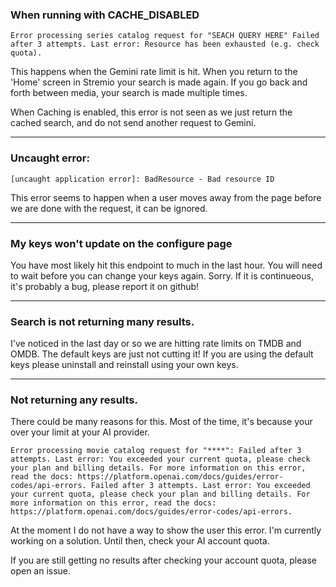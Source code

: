 ### When running with CACHE_DISABLED

``` shell
Error processing series catalog request for "SEACH QUERY HERE" Failed after 3 attempts. Last error: Resource has been exhausted (e.g. check quota).
```

This happens when the Gemini rate limit is hit. When you return to the 'Home' screen in Stremio your search is made again.
If you go back and forth between media, your search is made multiple times.

When Caching is enabled, this error is not seen as we just return the cached search, and do not send another request to Gemini.

---

### Uncaught error:
``` shell
[uncaught application error]: BadResource - Bad resource ID
```

This error seems to happen when a user moves away from the page before we are done with the request, it can be ignored.

---

### My keys won't update on the configure page

You have most likely hit this endpoint to much in the last hour. You will need to wait before you can change your keys again. Sorry. If it is continueous, it's probably a bug, please report it on github!

---

### Search is not returning many results.

I've noticed in the last day or so we are hitting rate limits on TMDB and OMDB. The default keys are just not cutting it! If you are using the default 
keys please uninstall and reinstall using your own keys.

---

### Not returning any results.

There could be many reasons for this. Most of the time, it's because your over your limit at your AI provider.

``` shell
Error processing movie catalog request for "****": Failed after 3 attempts. Last error: You exceeded your current quota, please check your plan and billing details. For more information on this error, read the docs: https://platform.openai.com/docs/guides/error-codes/api-errors. Failed after 3 attempts. Last error: You exceeded your current quota, please check your plan and billing details. For more information on this error, read the docs: https://platform.openai.com/docs/guides/error-codes/api-errors.
```

At the moment I do not have a way to show the user this error. I'm currently working on a solution. Until then, check your AI account quota.

If you are still getting no results after checking your account quota, please open an issue.